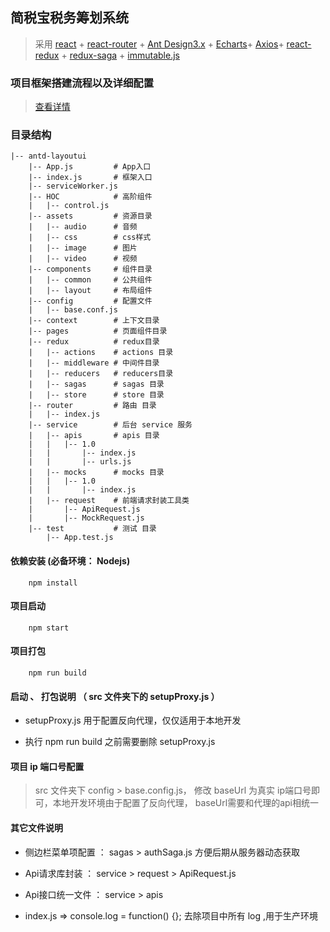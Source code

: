 ## 简税宝税务筹划系统

> 采用 [react](https://react.docschina.org/) + 
[react-router](https://reacttraining.com/react-router/web/guides/quick-start) + 
[Ant Design3.x](https://3x.ant.design/docs/react/introduce-cn) + 
[Echarts](https://www.echartsjs.com/zh/index.html)+
[Axios](https://www.kancloud.cn/yunye/axios/234845)+
[react-redux](https://react-redux.js.org/) + 
[redux-saga](https://www.bookstack.cn/read/redux-saga-in-chinese/README.md) + 
[immutable.js](https://www.jianshu.com/p/7bf04638e82a)

### 项目框架搭建流程以及详细配置

> [查看详情](https://github.com/xushanpei/react-cli)


### 目录结构

```
|-- antd-layoutui
    |-- App.js         # App入口
    |-- index.js       # 框架入口
    |-- serviceWorker.js
    |-- HOC            # 高阶组件
    |   |-- control.js
    |-- assets         # 资源目录
    |   |-- audio      # 音频
    |   |-- css        # css样式
    |   |-- image      # 图片
    |   |-- video      # 视频
    |-- components     # 组件目录
    |   |-- common     # 公共组件
    |   |-- layout     # 布局组件
    |-- config         # 配置文件
    |   |-- base.conf.js
    |-- context        # 上下文目录
    |-- pages          # 页面组件目录
    |-- redux          # redux目录
    |   |-- actions    # actions 目录
    |   |-- middleware # 中间件目录
    |   |-- reducers   # reducers目录
    |   |-- sagas      # sagas 目录
    |   |-- store      # store 目录
    |-- router         # 路由 目录
    |   |-- index.js
    |-- service        # 后台 service 服务
    |   |-- apis       # apis 目录
    |   |   |-- 1.0
    |   |       |-- index.js
    |   |       |-- urls.js
    |   |-- mocks      # mocks 目录
    |   |   |-- 1.0
    |   |       |-- index.js
    |   |-- request    # 前端请求封装工具类
    |       |-- ApiRequest.js
    |       |-- MockRequest.js
    |-- test           # 测试 目录
        |-- App.test.js

```

#### 依赖安装 (必备环境： Nodejs)
```
    npm install
```

#### 项目启动



```
    npm start
```

#### 项目打包



```
    npm run build
```

#### 启动 、 打包说明  （ src 文件夹下的 setupProxy.js ）


* setupProxy.js 用于配置反向代理，仅仅适用于本地开发

* 执行 npm run build 之前需要删除 setupProxy.js 

#### 项目 ip 端口号配置

> src 文件夹下 config > base.config.js，  修改 baseUrl 为真实 ip端口号即可，本地开发环境由于配置了反向代理， baseUrl需要和代理的api相统一


#### 其它文件说明

* 侧边栏菜单项配置 ：  sagas > authSaga.js  方便后期从服务器动态获取

* Api请求库封装 ： service > request > ApiRequest.js  

* Api接口统一文件 ：   service > apis

* index.js => console.log = function() {}; 去除项目中所有 log ,用于生产环境




